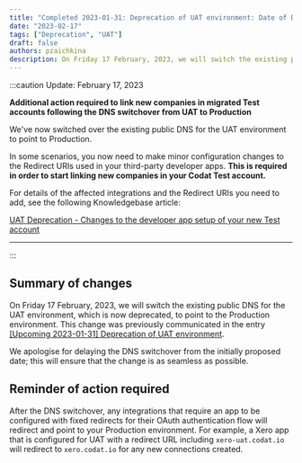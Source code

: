 ```yaml
---
title: "Completed 2023-01-31: Deprecation of UAT environment: Date of DNS switchover"
date: "2023-02-17"
tags: ["Deprecation", "UAT"]
draft: false
authors: pzaichkina
description: On Friday 17 February, 2023, we will switch the existing public DNS for the UAT environment, which is now deprecated, to point to the Production environment. 
---
```


:::caution Update: February 17, 2023

**Additional action required to link new companies in migrated Test accounts following the DNS switchover from UAT to Production**

We've now switched over the existing public DNS for the UAT environment to point to Production.

In some scenarios, you now need to make minor configuration changes to the Redirect URIs used in your third-party developer apps. **This is required in order to start linking new companies in your Codat Test account.**

For details of the affected integrations and the Redirect URIs you need to add, see the following Knowledgebase article:

<a class="external" href="https://codat.zendesk.com/hc/en-gb/articles/9389011101341--UAT-Deprecation-Changes-to-the-app-setup-used-for-your-new-Test-account-" target="_blank">UAT Deprecation - Changes to the developer app setup of your new Test account</a>

<hr>
:::

<!--truncate-->

## Summary of changes

On Friday 17 February, 2023, we will switch the existing public DNS for the UAT environment, which is now deprecated, to point to the Production environment. This change was previously communicated in the entry <a href="https://docs.codat.io/updates/230131-uat-deprecation">\[Upcoming 2023-01-31] Deprecation of UAT environment</a>. 

We apologise for delaying the DNS switchover from the initially proposed date; this will ensure that the change is as seamless as possible.

## Reminder of action required

After the DNS switchover, any integrations that require an app to be configured with fixed redirects for their OAuth authentication flow will redirect and point to your Production environment. For example, a Xero app that is configured for UAT with a redirect URL including `xero-uat.codat.io` will redirect to `xero.codat.io` for any new connections created.